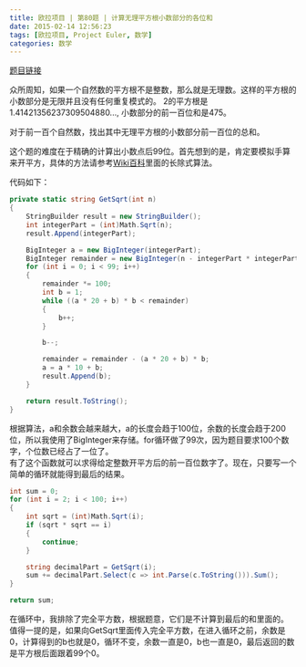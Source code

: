 ```yaml
---
title: 欧拉项目 | 第80题 | 计算无理平方根小数部分的各位和
date: 2015-02-14 12:56:23
tags: [欧拉项目, Project Euler, 数学]
categories: 数学
---
```

[题目链接](https://projecteuler.net/problem=80 "Problem 80 - Project Euler")

众所周知，如果一个自然数的平方根不是整数，那么就是无理数。这样的平方根的小数部分是无限并且没有任何重复模式的。
2的平方根是 1.41421356237309504880..., 小数部分的前一百位和是475。

对于前一百个自然数，找出其中无理平方根的小数部分前一百位的总和。

这个题的难度在于精确的计算出小数点后99位。首先想到的是，肯定要模拟手算来开平方，具体的方法请参考[Wiki百科](http://zh.wikipedia.org/wiki/%E5%B9%B3%E6%96%B9%E6%A0%B9)里面的长除式算法。

代码如下：
``` csharp
private static string GetSqrt(int n)
{
	StringBuilder result = new StringBuilder();
	int integerPart = (int)Math.Sqrt(n);
	result.Append(integerPart);

	BigInteger a = new BigInteger(integerPart);
	BigInteger remainder = new BigInteger(n - integerPart * integerPart);
	for (int i = 0; i < 99; i++)
	{
		remainder *= 100;
		int b = 1;
		while ((a * 20 + b) * b < remainder)
		{
			b++;
		}

		b--;

		remainder = remainder - (a * 20 + b) * b;
		a = a * 10 + b;
		result.Append(b);
	}

	return result.ToString();
}
```
根据算法，a和余数会越来越大，a的长度会趋于100位，余数的长度会趋于200位，所以我使用了BigInteger来存储。for循环做了99次，因为题目要求100个数字，个位数已经占了一位了。  
有了这个函数就可以求得给定整数开平方后的前一百位数字了。现在，只要写一个简单的循环就能得到最后的结果。
``` csharp
int sum = 0;
for (int i = 2; i < 100; i++)
{
	int sqrt = (int)Math.Sqrt(i);
	if (sqrt * sqrt == i)
	{
		continue;
	}

	string decimalPart = GetSqrt(i);
	sum += decimalPart.Select(c => int.Parse(c.ToString())).Sum();
}

return sum;
```
在循环中，我排除了完全平方数，根据题意，它们是不计算到最后的和里面的。  
值得一提的是，如果向GetSqrt里面传入完全平方数，在进入循环之前，余数是0，计算得到的b也就是0，循环不变，余数一直是0，b也一直是0，最后返回的数是平方根后面跟着99个0。
